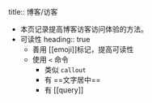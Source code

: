 title:: 博客/访客

- 本页记录提高博客访客访问体验的方法。
- 可读性
  heading:: true
	- 善用 [[emoji]]标记，提高可读性
	- 使用 `<` 命令
		- 类似 `callout`
		- 有 ==文字居中==
		- 有 [[query]]